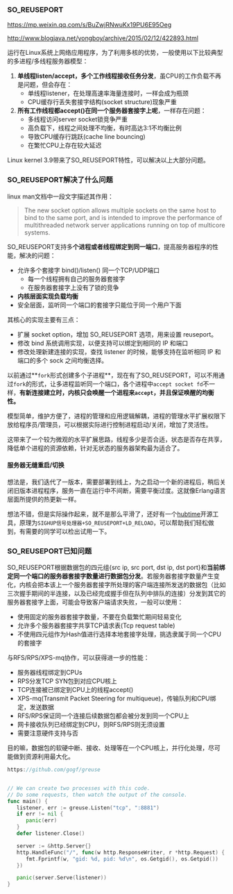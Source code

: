### SO_REUSEPORT

https://mp.weixin.qq.com/s/BuZwjRNwuKx19PU6E95Oeg

http://www.blogjava.net/yongboy/archive/2015/02/12/422893.html



运行在Linux系统上网络应用程序，为了利用多核的优势，一般使用以下比较典型的多进程/多线程服务器模型：

1. **单线程listen/accept，多个工作线程接收任务分发**，虽CPU的工作负载不再是问题，但会存在：
   - 单线程listener，在处理高速率海量连接时，一样会成为瓶颈
   - CPU缓存行丢失套接字结构(socket structure)现象严重
2. **所有工作线程都accept()在同一个服务器套接字上呢**，一样存在问题：
   - 多线程访问server socket锁竞争严重
   - 高负载下，线程之间处理不均衡，有时高达3:1不均衡比例
   - 导致CPU缓存行跳跃(cache line bouncing)
   - 在繁忙CPU上存在较大延迟



Linux kernel 3.9带来了SO_REUSEPORT特性，可以解决以上大部分问题。

### SO_REUSEPORT解决了什么问题

linux man文档中一段文字描述其作用：

> The new socket option allows multiple sockets on the same host to bind to the same port, and is intended to improve the performance of multithreaded network server applications running on top of multicore systems.

SO_REUSEPORT支持多**个进程或者线程绑定到同一端口**，提高服务器程序的性能，解决的问题：

- 允许多个套接字 bind()/listen() 同一个TCP/UDP端口
  - 每一个线程拥有自己的服务器套接字
  - 在服务器套接字上没有了锁的竞争
- **内核层面实现负载均衡**
- 安全层面，监听同一个端口的套接字只能位于同一个用户下面

其核心的实现主要有三点：

- 扩展 socket option，增加 SO_REUSEPORT 选项，用来设置 reuseport。
- 修改 bind 系统调用实现，以便支持可以绑定到相同的 IP 和端口
- 修改处理新建连接的实现，查找 listener 的时候，能够支持在监听相同 IP 和端口的多个 sock 之间均衡选择。



以前通过**`fork`形式创建多个子进程**，现在有了SO_REUSEPORT，可以不用通过`fork`的形式，让多进程监听同一个端口，各个进程中`accept socket fd`不一样，**有新连接建立时，内核只会唤醒一个进程来`accept`，并且保证唤醒的均衡性。**

模型简单，维护方便了，进程的管理和应用逻辑解耦，进程的管理水平扩展权限下放给程序员/管理员，可以根据实际进行控制进程启动/关闭，增加了灵活性。

这带来了一个较为微观的水平扩展思路，线程多少是否合适，状态是否存在共享，降低单个进程的资源依赖，针对无状态的服务器架构最为适合了。

#### 服务器无缝重启/切换

想法是，我们迭代了一版本，需要部署到线上，为之启动一个新的进程后，稍后关闭旧版本进程程序，服务一直在运行中不间断，需要平衡过度。这就像Erlang语言层面所提供的热更新一样。

想法不错，但是实际操作起来，就不是那么平滑了，还好有一个[hubtime](https://github.com/amscanne/huptime)开源工具，原理为`SIGHUP信号处理器+SO_REUSEPORT+LD_RELOAD`，可以帮助我们轻松做到，有需要的同学可以检出试用一下。



### SO_REUSEPORT已知问题

SO_REUSEPORT根据数据包的四元组{src ip, src port, dst ip, dst port}和**当前绑定同一个端口的服务器套接字数量进行数据包分发**。若服务器套接字数量产生变化，内核会把本该上一个服务器套接字所处理的客户端连接所发送的数据包（比如三次握手期间的半连接，以及已经完成握手但在队列中排队的连接）分发到其它的服务器套接字上面，可能会导致客户端请求失败，一般可以使用：

- 使用固定的服务器套接字数量，不要在负载繁忙期间轻易变化
- 允许多个服务器套接字共享TCP请求表(Tcp request table)
- 不使用四元组作为Hash值进行选择本地套接字处理，挑选隶属于同一个CPU的套接字

与RFS/RPS/XPS-mq协作，可以获得进一步的性能：

- 服务器线程绑定到CPUs
- RPS分发TCP SYN包到对应CPU核上
- TCP连接被已绑定到CPU上的线程accept()
- XPS-mq(Transmit Packet Steering for multiqueue)，传输队列和CPU绑定，发送数据
- RFS/RPS保证同一个连接后续数据包都会被分发到同一个CPU上
- 网卡接收队列已经绑定到CPU，则RFS/RPS则无须设置
- 需要注意硬件支持与否

目的嘛，数据包的软硬中断、接收、处理等在一个CPU核上，并行化处理，尽可能做到资源利用最大化。



```go
https://github.com/gogf/greuse


// We can create two processes with this code.
// Do some requests, then watch the output of the console.
func main() {
   listener, err := greuse.Listen("tcp", ":8881")
   if err != nil {
      panic(err)
   }
   defer listener.Close()

   server := &http.Server{}
   http.HandleFunc("/", func(w http.ResponseWriter, r *http.Request) {
      fmt.Fprintf(w, "gid: %d, pid: %d\n", os.Getgid(), os.Getpid())
   })

   panic(server.Serve(listener))
}
```